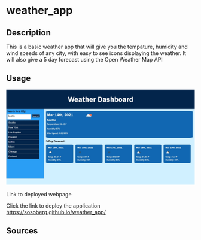 # weather_app

## Description

This is a basic weather app that will give you the tempature, humidity and wind speeds of any city, with easy to see icons displaying the weather. It will also give a 5 day forecast using the Open Weather Map API

## Usage

<!-- screenshot of webpage -->
![alt text](assets/images/project.jpeg "Screen Shot of the Finished website")

Link to deployed webpage
<!-- link to webpage -->

Click the link to deploy the application
<https://sosoberg.github.io/weather_app/>

## Sources

